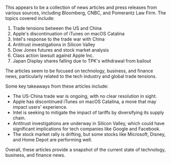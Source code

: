 This appears to be a collection of news articles and press releases from various sources, including Bloomberg, CNBC, and Pomerantz Law Firm. The topics covered include:

1. Trade tensions between the US and China
2. Apple's discontinuation of iTunes on macOS Catalina
3. Intel's response to the trade war with China
4. Antitrust investigations in Silicon Valley
5. Dow Jones futures and stock market analysis
6. Class action lawsuit against Apple Inc.
7. Japan Display shares falling due to TPK's withdrawal from bailout

The articles seem to be focused on technology, business, and finance news, particularly related to the tech industry and global trade tensions.

Some key takeaways from these articles include:

* The US-China trade war is ongoing, with no clear resolution in sight.
* Apple has discontinued iTunes on macOS Catalina, a move that may impact users' experience.
* Intel is seeking to mitigate the impact of tariffs by diversifying its supply chain.
* Antitrust investigations are underway in Silicon Valley, which could have significant implications for tech companies like Google and Facebook.
* The stock market rally is drifting, but some stocks like Microsoft, Disney, and Home Depot are performing well.

Overall, these articles provide a snapshot of the current state of technology, business, and finance news.